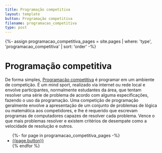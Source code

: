 ```yaml
---
title: Programação competitiva
layout: template
button: Programação competitiva
filename: programacao_competitiva
type: post
---
```


{%- assign programacao_competitiva_pages = site.pages | where: 'type', 'programacao_competitiva'
	| sort: 'order' -%}

# Programação competitiva

De forma simples, [Programação competitiva](https://en.wikipedia.org/wiki/Competitive_programming) é programar em um ambiente de competição. É um mind sport, realizado via internet ou rede local e envolve participantes, normalmente estudantes da área, que tentam resolver uma série de problema de acordo com alguma especificações, fazendo o uso da programação. Uma competição de programação geralmente envolve a apresentação de um conjunto de problemas de lógica ou matemática aos competidores, e lhe é requerido que escrevam programas de computadores capazes de resolver cada problema. Vence o que mais problemas resolver e existem critérios de desempate como a velocidade de resolução e outros.

<ul>
	{%- for page in programacao_competitiva_pages -%}
		<li><a href="{{page.url}}">{{page.button}}</a></li>
	{% endfor %}
</ul>
<br/>